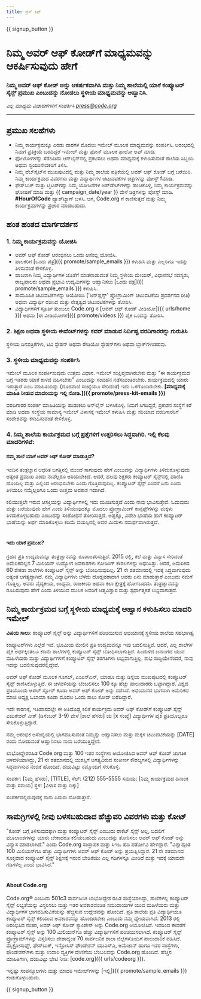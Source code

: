 ```yaml
---
title: ಪ್ರೆಸ್ ಕಿಟ್
---
```


{{ signup_button }}

# ನಿಮ್ಮ ಅವರ್ ಆಫ್ ಕೋಡ್‌ಗೆ ಮಾಧ್ಯಮವನ್ನು ಆಕರ್ಷಿಸುವುದು ಹೇಗೆ

### ನಿಮ್ಮ ಅವರ್ ಆಫ್ ಕೋಡ್ ಅನ್ನು ಆಕರ್ಷಕವಾಗಿಸಿ ಮತ್ತು ನಿಮ್ಮ ಶಾಲೆಯಲ್ಲಿ ಯಾಕೆ ಕಂಪ್ಯೂಟರ್ ಸೈನ್ಸ್‌ ಪ್ರಮುಖ ಎಂಬುದನ್ನು ನೋಡಲು ಸ್ಥಳೀಯ ಮಾಧ್ಯಮವನ್ನು ಆಹ್ವಾನಿಸಿ.

*ಎಲ್ಲ ಮಾಧ್ಯಮ ವಿಚಾರಣೆಗಳಿಗೆ ಸಂಪರ್ಕಿಸಿ <press@code.org>*

* * *

## ಪ್ರಮುಖ ಸಲಹೆಗಳು

- ನಿಮ್ಮ ಕಾರ್ಯಕ್ರಮಕ್ಕೂ ಎರಡು ವಾರಗಳ ಮೊದಲು ಇಮೇಲ್ ಮೂಲಕ ಮಾಧ್ಯಮವನ್ನು ಸಂಪರ್ಕಿಸಿ. ಆರಂಭದಲ್ಲಿ ನಿಮಗೆ ಪ್ರತಿಕ್ರಿಯೆ ಬರದಿದ್ದರೆ ಇಮೇಲ್ ಮತ್ತು ಫೋನ್‌ ಮೂಲಕ ಫಾಲೋ ಅಪ್ ಮಾಡಿ.
- ಫೋಟೋಗಳನ್ನು ಸೆರೆಹಿಡಿದು ಆನ್‌ಲೈನ್‌ನಲ್ಲಿ ಪ್ರಕಟಿಸಲು ಅಥವಾ ಮಾಧ್ಯಮಕ್ಕೆ ಕಳುಹಿಸುವಂತೆ ಶಾಲೆಯ ಸಿಬ್ಬಂದಿ ಅಥವಾ ಸ್ವಯಂಸೇವಕರಿಗೆ ತಿಳಿಸಿ.
- ನಿಮ್ಮ ವೆಬ್‌ಸೈಟ್‌ನ ಮುಖಪುಟದಲ್ಲಿ ಮತ್ತು ನಿಮ್ಮ ಶಾಲೆಯ ಪತ್ರಿಕೆಯಲ್ಲಿ ಅವರ್ ಆಫ್ ಕೋಡ್‌ ಬಗ್ಗೆ ಬರೆಯಿರಿ. ನಿಮ್ಮ ಕಾರ್ಯಕ್ರಮದ ವಿವರಗಳು ಮತ್ತು ವಿದ್ಯಾರ್ಥಿಗಳ ಚಟುವಟಿಕೆಗಳ ಚಿತ್ರಗಳನ್ನು ಪೋಸ್ಟ್ fಮಾಡಿ.
- ಫೇಸ್‌ಬುಕ್ ಮತ್ತು ಟ್ವಿಟರ್‌ಗನ್ನು ನಿಮ್ಮ ಯೋಜನೆಗಳ ಅಪ್‌ಡೇಟ್‌ಗಳನ್ನು ಹಂಚಿಕೊಳ್ಳಿ, ನಿಮ್ಮ ಕಾರ್ಯಕ್ರಮವನ್ನು ಘೋಷಣೆ ಮಾಡಿ ಮತ್ತು {{ campaign_date/year }} ವೇಳೆ ಚಿತ್ರಗಳನ್ನು ಪೋಸ್ಟ್ ಮಾಡಿ. **#HourOfCode** ಹ್ಯಾಶ್‌ಟ್ಯಾಗ್ ಬಳಸಿ. ಆಗ, Code.org ಗೆ ಕಾಣಿಸುತ್ತದೆ ಮತ್ತು ನಿಮ್ಮ ಕಾರ್ಯಕ್ರಮಗಳನ್ನು ಪ್ರಚಾರ ಮಾಡಬಹುದು.

## ಹಂತ ಹಂತದ ಮಾರ್ಗದರ್ಶನ

### 1. ನಿಮ್ಮ ಕಾರ್ಯಕ್ರಮವನ್ನು ಯೋಜಿಸಿ

- ಅವರ್ ಆಫ್ ಕೋಡ್ ಆರಂಭಿಸಲು ಒಂದು ಅಸೆಂಬ್ಲಿ ಯೋಜಿಸಿ.
- ಪಾಲಕರಿಗೆ [ಒಂದು ಪತ್ರ]({{ promote/sample_emails }}) ಕಳುಹಿಸಿ ಮತ್ತು ಎಲ್ಲರಿಗೂ ಇದನ್ನು ತಿಳಿಸುವಂತೆ ಕೇಳಿಕೊಳ್ಳಿ.
- ಹಾಜರಾಗಿ ನಿಮ್ಮ ವಿದ್ಯಾರ್ಥಿಗಳ ಜೊತೆಗೆ ಮಾತನಾಡುವಂತೆ ನಿಮ್ಮ ಸ್ಥಳೀಯ ಮೇಯರ್, ವಿಧಾನಸಭೆ ಸದಸ್ಯರು, ರಾಜ್ಯಪಾಲರು ಅಥವಾ ಪ್ರಭಾವಿ ಉದ್ಯಮಿಗಳನ್ನು ಆಹ್ವಾನಿಸಲು [ಒಂದು ಪತ್ರ]({{ promote/sample_emails }}) ಕಳುಹಿಸಿ.
- ಸಾಮೂಹಿಕ ಚಟುವಟಿಕೆಗಳನ್ನು ಆಯೋಜಿಸಿ ('ಅನ್‌ಪ್ಲಗ್ಡ್' ಪ್ರೋಗ್ರಾಮಿಂಗ್ ಚಟುವಟಿಕೆಯ ಪ್ರದರ್ಶನದ ರೀತಿ) ಅಥವಾ ವಿದ್ಯಾರ್ಥಿ ರಚಿಸಿದ ಮತ್ತು ನೇತೃತ್ವದ ಚಟುವಟಿಕೆಗಳನ್ನು ತೋರಿಸಿ.
- ವಿದ್ಯಾರ್ಥಿಗಳಿಗೆ ಸ್ಫೂರ್ತಿ ತುಂಬಲು Code.org ನ [ಅವರ್ ಆಫ್ ಕೋಡ್ ವೀಡಿಯೋ]({{ urls/home }}) ಅಥವಾ [ಈ ವೀಡಿಯೋಗಳ]({{ promote/videos }}) ಪೈಕಿ ಒಂದನ್ನು ತೋರಿಸಿ. <br />

### 2. ಶಿಕ್ಷಣ ಅಥವಾ ಸ್ಥಳೀಯ ಈವೆಂಟ್‌ಗಳನ್ನು ಕವರ್ ಮಾಡುವ ನಿರ್ದಿಷ್ಟ ವರದಿಗಾರರನ್ನು ಗುರುತಿಸಿ

ಸ್ಥಳೀಯ ದಿನಪತ್ರಿಕೆಗಳು, ಟಿವಿ ಸ್ಟೇಷನ್‌ ಅಥವಾ ರೇಡಿಯೋ ಸ್ಟೇಷನ್‌ಗಳು ಅಥವಾ ಬ್ಲಾಕ್‌ಗಳಂತಹವು.<br />

### 3. ಸ್ಥಳೀಯ ಮಾಧ್ಯಮವನ್ನು ಸಂಪರ್ಕಿಸಿ

ಇಮೇಲ್ ಮೂಲಕ ಸಂಪರ್ಕಿಸುವುದು ಉತ್ತಮ ವಿಧಾನ. ಇಮೇಲ್‌ ಸಂಕ್ಷಿಪ್ತವಾಗಿರಬೇಕು ಮತ್ತು "ಈ ಕಾರ್ಯಕ್ರಮದ ಬಗ್ಗೆ ಇತರರು ಯಾಕೆ ಕಾಳಜಿ ವಹಿಸಬೇಕು" ಎಂಬುದನ್ನು ಸಂವಹನ ನಡೆಸುವಂತಿರಬೇಕು. ಕಾರ್ಯಕ್ರಮದಲ್ಲಿ ಯಾರು ಇರುತ್ತಾರೆ ಎಂಬ ಮಾಹಿತಿಯನ್ನು (ದೂರವಾಣಿ ಸಂಖ್ಯೆಯೂ ಸೇರಿದಂತೆ) ಇದು ಒಳಗೊಂಡಿರಬೇಕು. **[ಮಾಧ್ಯಮಕ್ಕೆ ಮಾಹಿತಿ ನೀಡುವ ಮಾದರಿಯನ್ನು ಇಲ್ಲಿ ನೋಡಿ.]({{ promote/press-kit-emails }})**

ವರದಿಗಾರರ ಸಂಪರ್ಕ ಮಾಹಿತಿಯನ್ನು ಹುಡುಕಲು ಆನ್‌ಲೈನ್‌ ಬಳಸಿಕೊಳ್ಳಿ. ನಿಮಗೆ ಸಿಗದಿದ್ದರೆ, ಪ್ರಕಾಶನ ಸಂಸ್ಥೆಗೆ ಕರೆ ಮಾಡಿ ಅಥವಾ ಸಂಸ್ಥೆಯ ಸಾಮಾನ್ಯ ಇಮೇಲ್ ವಿಳಾಸಕ್ಕೆ ಇಮೇಲ್ ಕಳುಹಿಸಿ ಮತ್ತು ಸರಿಯಾದ ವರದಿಗಾರರಿಗೆ ಸಂದೇಶವನ್ನು ಕಳುಹಿಸುವಂತೆ ಕೇಳಿಕೊಳ್ಳಿ. <br />

### 4. ನಿಮ್ಮ ಶಾಲೆಯ ಕಾರ್ಯಕ್ರಮದ ಬಗ್ಗೆ ಪ್ರಶ್ನೆಗಳಿಗೆ ಉತ್ತರಿಸಲು ಸಿದ್ಧವಾಗಿರಿ. ಇಲ್ಲಿ ಕೆಲವು ಮಾದರಿಗಳಿವೆ:

#### ನಮ್ಮ ಶಾಲೆ ಯಾಕೆ ಅವರ್ ಆಫ್ ಕೋಡ್ ಮಾಡುತ್ತಿದೆ?

ಇಂದಿನ ತಂತ್ರಜ್ಞಾನ ಆಧರಿತ ಜಗತ್ತಿನಲ್ಲಿ ಮುಂದೆ ಸಾಗುವುದು ಹೇಗೆ ಎಂಬುದನ್ನು ವಿದ್ಯಾರ್ಥಿಗಳು ತಿಳಿದುಕೊಳ್ಳುವುದು ಅತ್ಯಂತ ಪ್ರಮುಖ ಎಂದು ನಾವೆಲ್ಲರೂ ಅರಿಯಬೇಕಿದೆ. ಆದರೆ, ಹಲವು ಶಿಕ್ಷಕರು ಕಂಪ್ಯೂಟರ್ ಸೈನ್ಸ್‌ನಲ್ಲಿ ಪರಿಣಿತಿ ಹೊಂದಿಲ್ಲ ಮತ್ತು ಎಲ್ಲಿಂದ ಆರಂಭಿಸಬೇಕು ಎಂದು ಗೊತ್ತಿರುವುದಿಲ್ಲ. ಕಂಪ್ಯೂಟರ್ ಸೈನ್ಸ್ ಎಂದರೆ ಏನು ಎಂದು ತಿಳಿಯಲು ನಮ್ಮೆಲ್ಲರಿಗೂ ಒಂದು ಉತ್ತಮ ಅವಕಾಶ ಇದಾಗಿದೆ.

ಕಲಿಯುತ್ತಲೇ ಇರುವ ಆಸಕ್ತಿಯನ್ನು ವಿದ್ಯಾರ್ಥಿಗಳಲ್ಲಿ ಇದು ಮೂಡಿಸುತ್ತದೆ ಎಂದು ನಾವು ಭಾವಿಸುತ್ತೇವೆ. ಓದುವುದು ಮತ್ತು ಬರೆಯುವುದು ಹೇಗೆ ಎಂದು ತಿಳಿಯುವುದಕ್ಕೂ ಮೊದಲು ಪ್ರೋಗ್ರಾಮಿಂಗ್ ಕಾನ್ಸೆಪ್ಟ್‌ಗಳನ್ನು ಮಕ್ಕಳು ತಿಳಿದುಕೊಳ್ಳಬಹುದು ಎಂಬುದನ್ನು ಸಂಶೋಧನೆ ತೋರಿಸುತ್ತದೆ. ಅಷ್ಟಕ್ಕೂ, ವಿದೇಶಿ ಭಾಷೆಯ ಹಾಗೆ ಕಂಪ್ಯೂಟರ್ ಭಾಷೆಯನ್ನು ಅರ್ಥ ಮಾಡಿಕೊಳ್ಳಲು ಕಡಿಮೆ ವಯಸ್ಸಿನಲ್ಲಿ ಅವರ ಮಿದುಳು ಸಮರ್ಥವಾಗಿರುತ್ತದೆ. <br /> <br />

#### ಇದು ಯಾಕೆ ಪ್ರಮುಖ?

ಗ್ರಹದ ಪ್ರತಿ ಉದ್ಯಮವನ್ನೂ ತಂತ್ರಜ್ಞಾನವನ್ನು ರೂಪಾಂತರಿಸುತ್ತಿದೆ. 2015 ರಲ್ಲಿ, ಕಲೆ ಮತ್ತು ವಿನ್ಯಾಸ ಸೇರಿದಂತೆ ಅಮೆರಿಕದಲ್ಲಿನ 7 ಮಿಲಿಯನ್‌ ಉದ್ಯೋಗ ಅವಕಾಶಗಳು ಕೋಡಿಂಗ್ ಕೌಶಲಗಳನ್ನು ಆಧರಿಸಿತ್ತು. ಆದರೆ, ಅಮೆರಿಕದ 60 ಶೇಕಡಾ ಶಾಲೆಗಳು ಕಂಪ್ಯೂಟರ್ ಸೈನ್ಸ್ ಅನ್ನು ಬೋಧಿಸುವುದಿಲ್ಲ. 21 ನೇ ಶತಮಾನದಲ್ಲಿ ಇದಕ್ಕೆ ಸಿದ್ಧವಾಗುವುದು ಅತ್ಯಂತ ಅಗತ್ಯದ್ದಾಗಿದೆ. ನಮ್ಮ ವಿದ್ಯಾರ್ಥಿಗಳು ಬೆಳೆದು ದೊಡ್ಡವರಾದಾಗ ಅವರು ಏನು ಮಾಡುತ್ತಾರೆ ಎಂಬುದು ನಮಗೆ ಗೊತ್ತಿಲ್ಲ. ಅವರು ವೈದ್ಯಕೀಯ, ಉದ್ಯಮ, ರಾಜಕೀಯ ಅಥವಾ ಕಲಾ ಕ್ಷೇತ್ರಕ್ಕೆ ಹೋಗಬಹದು. ತಂತ್ರಜ್ಞಾನವನ್ನು ರೂಪಿಸುವುದು ಹೇಗೆ ಎಂದು ತಿಳಿಯುವ ಮುಲಕ ಅವರಿಗೆ ಆತ್ಮವಿಶ್ವಾಸ ಮತ್ತು ಸ್ಫರ್ಧಾತ್ಮಕತೆ ಲಭ್ಯವಾಗುತ್ತದೆ. <br />

<a id="sample-emails"></a>

## ನಿಮ್ಮ ಕಾರ್ಯಕ್ರಮದ ಬಗ್ಗೆ ಸ್ಥಳೀಯ ಮಾಧ್ಯಮಕ್ಕೆ ಆಹ್ವಾನ ಕಳುಹಿಸಲು ಮಾದರಿ ಇಮೇಲ್

**ವಿಷಯ ಸಾಲು**: ಕಂಪ್ಯೂಟರ್ ಸೈನ್ಸ್‌ ಅನ್ನು ವಿದ್ಯಾರ್ಥಿಗಳಿಗೆ ಪರಿಚಯಿಸುವ ಅಭಿಯಾನಕ್ಕೆ ಸ್ಥಳೀಯ ಶಾಲೆಯ ಸಹಭಾಗಿತ್ವ

ಕಂಪ್ಯೂಟರ್‌ಗಳು ಎಲ್ಲೆಡೆ ಇವೆ. ಭೂಮಿಯ ಮೇಲಿನ ಪ್ರತಿ ಉದ್ಯಮವನ್ನೂ ಇವು ಬದಲಿಸುತ್ತಿವೆ. ಆದರೆ, ಎಲ್ಲ ಶಾಲೆಗಳ ಪೈಕಿ ಅರ್ಧಕ್ಕಿಂತಲೂ ಕಡಿಮೆ ಶಾಲೆಗಳಲ್ಲಿ ಕಂಪ್ಯೂಟರ್ ಸೈನ್ಸ್ ಬೋಧಿಸಲಾಗುತ್ತಿದೆ. ಹಿಂದುಳಿದ ಜನಾಂಗದ ಯುವ ಮಹಿಳೆಯರು ಮತ್ತು ವಿದ್ಯಾರ್ಥಿಗಳಿಗೆ ಕಂಪ್ಯೂಟರ್ ಸೈನ್ಸ್ ತರಗತಿಗಳು ಲಭ್ಯವಾಗುತ್ತಿಲ್ಲ. ಶುಭ ಸುದ್ದಿಯೇನೆಂದರೆ, ನಾವು ಇದನ್ನು ಬದಲಿಸುವುದರಲ್ಲಿದ್ದೇವೆ.

ಅವರ್ ಆಫ್ ಕೋಡ್‌ ಮೂಲಕ ಗೂಗಲ್‌, ಎಂಎಸ್‌ಎನ್, ಯಾಹೂ ಮತ್ತು ಡಿಸ್ನೆಯ ಮುಖಪುಟದಲ್ಲಿ ಕಂಪ್ಯೂಟರ್ ಸೈನ್ಸ್ ಕಾಣಿಸಿಕೊಳ್ಳುತ್ತಿದೆ. ಈ ಚಳವಳಿಯನ್ನು ಬೆಂಬಲಿಸಲು 100 ಕ್ಕೂ ಹೆಚ್ಚು ಪಾಲುದಾರರು ಒಟ್ಟಾಗಿದ್ದಾರೆ. ವಿಶ್ವದ ಪ್ರತಿಯೊಂದು ಆಪಲ್‌ ಸ್ಟೋರ್‌ ಕೂಡಾ ಅವರ್ ಆಫ್ ಕೋಡ್ ಅನ್ನು ನಡೆಸಿದೆ. ಅಭಿಯಾನದ ಭಾಗವಾಗಿ ಅಮೆರಿಕದ ಮಾಜಿ ಅಧ್ಯಕ್ಷ ಒಬಾಮಾ ಕೂಡಾ ಮೊದಲ ಒಂದು ಸಾಲು ಕೋಡ್ ಬರೆದಿದ್ದಾರೆ.

ಇದೇ ಕಾರಣಕ್ಕೆ, ಇತಿಹಾಸದಲ್ಲೇ ಈ ಅತಿದೊಡ್ಡ ಕಲಿಕೆ ಕಾರ್ಯಕ್ರಮ ಅವರ್ ಆಫ್ ಕೋಡ್‌ಗೆ ಕಂಪ್ಯೂಟರ್ ಸೈನ್ಸ್ ಎಜುಕೇಶನ್ ವೀಕ್ (ಡಿಸೆಂಬರ್ 3-9) ವೇಳೆ [ಶಾಲೆ ಹೆಸರು] ಯ [x ಸಂಖ್ಯೆ] ವಿದ್ಯಾರ್ಥಿಗಳ ಪೈಕಿ ಪ್ರತಿಯೊಬ್ಬರೂ ಸೇರಿಕೊಳ್ಳುತ್ತಿದ್ದಾರೆ.

ನಮ್ಮ ಆರಂಭಿಕ ಅಸೆಂಬ್ಲಿಯಲ್ಲಿ ಭಾಗವಹಿಸುವಂತೆ ನಿಮ್ಮನ್ನು ಆಹ್ವಾನಿಸಲು ಮತ್ತು ಮಕ್ಕಳ ಚಟುವಟಿಕೆಯನ್ನು [DATE] ರಂದು ನೋಡುವಂತೆ ಆಹ್ವಾನಿಸಲು ನಾನು ಬರೆಯುತ್ತಿದ್ದೇನೆ.

ಲಾಭೋದ್ದೇಶರಹಿತ Code.org ಮತ್ತು 100 ಇತರ ಸಂಸ್ಥೆಗಳು ಆಯೋಜಿಸಿದ ಅವರ್ ಆಫ್ ಕೋಡ್ ಜಾಗತಿಕ ಚಳವಳಿಯಾಗಿದ್ದು, 21 ನೇ ಶತಮಾನದಲ್ಲಿ ಯಶಸ್ಸಿಗೆ ಅಗತ್ಯವಿರುವ ಸಂಕೀರ್ಣ ಕೌಶಲ್ಯಗಳಲ್ಲಿ ವಿದ್ಯಾರ್ಥಿಗಳನ್ನು ಸಿದ್ಧವಾಗಿಸುವ ನಂಬಿಕೆ ಹೊಂದಿದೆ. ದಯವಿಟ್ಟು ನಮ್ಮೊಂದಿಗೆ ಸೇರಿಕೊಳ್ಳಿ.

ಸಂಪರ್ಕ: [ನಿಮ್ಮ ಹೆಸರು], [TITLE], ಸೆಲ್‌: (212) 555-5555 ಸಮಯ: [ನಿಮ್ಮ ಕಾರ್ಯಕ್ರಮದ ದಿನಾಂಕ ಮತ್ತು ಸಮಯ] ಸ್ಥಳ: [ವಿಳಾಸ ಮತ್ತು ದಿಕ್ಕು]

ಸಂಪರ್ಕದಲ್ಲಿರುವುದಕ್ಕೆ ನಾನು ಎದುರು ನೋಡುತ್ತೇನೆ.<br />

## ಸಾಮಗ್ರಿಗಳಲ್ಲಿ ನೀವು ಬಳಸಬಹುದಾದ ಹೆಚ್ಚುವರಿ ವಿವರಗಳು ಮತ್ತು ಕೋಟ್

"ಕೋಡ್ ಬಗ್ಗೆ ತಿಳಿಸುವುದಕ್ಕಾಗಿ ಮತ್ತು ಕಂಪ್ಯೂಟರ್ ಸೈನ್ಸ್ ಎಂಬುದು ರಾಕೆಟ್ ಸೈನ್ಸ್‌ ಅಲ್ಲ, ಬದಲಿಗೆ ಮೂಲಾಂಶಗಳನ್ನು ಯಾರು ಬೇಕಾದರೂ ಕಲಿಯಬಹುದು ಎಂಬುದನ್ನು ತೋರಿಸಲು ಅವರ್ ಆಫ್ ಕೋಡ್ ಅನ್ನು ವಿನ್ಯಾಸ ಮಾಡಲಾಗಿದೆ." ಎಂದು Code.org ಸಂಸ್ಥಾಪಕ ಮತ್ತು ಸಿಇಒ ಹದಿ ಪರ್ತೋವಿ ಹೇಳಿದ್ದಾರೆ. "ವಿಶ್ವಾದ್ಯಂತ 100 ಮಿಲಿಯನ್‌ಗೂ ಹೆಚ್ಚು ವಿದ್ಯಾರ್ಥಿಗಳು ಅವರ್ ಆಫ್ ಕೋಡ್ ಅನ್ನು ಪ್ರಯತ್ನಿಸಿದ್ದಾರೆ. 21 ನೇ ಶತಮಾನದ ಸೂಕ್ತವಾದ ಕಂಪ್ಯೂಟರ್ ಸೈನ್ಸ್ ಶಿಕ್ಷಣಕ್ಕೆ ಇರುವ ಬೇಡಿಕೆಯು ಎಲ್ಲ ಗಡಿಗಳನ್ನೂ ಮೀರಿದೆ ಮತ್ತು ಇದಕ್ಕೆ ಯಾವುದೇ ಗಡಿಗಳಿಲ್ಲ ಎಂದು ಭಾವಿಸಿದೆ." <br /> <br />

#### About Code.org

Code.org® ಎಂಬುದು 501c3 ಸಾರ್ವಜನಿಕ ಲಾಭೋದ್ದೇಶ ರಹಿತ ಸಂಸ್ಥೆಯಾಗಿದ್ದು, ಶಾಲೆಗಳಲ್ಲಿ ಕಂಪ್ಯೂಟರ್ ಸೈನ್ಸ್ ಲಭ್ಯತೆಯನ್ನು ವಿಸ್ತರಿಸಲು ಮತ್ತು ಇತರ ಅವಕಾಶವಂಚಿತ ಸಮುದಾಯಗಳ ಯುವ ಮಹಿಳೆಯರು ಮತ್ತು ವಿದ್ಯಾರ್ಥಿಗಳ ಭಾಗವಹಿಸುವಿಕೆಯನ್ನು ಹೆಚ್ಚಿಸುವ ಉದ್ದೇಶವನ್ನು ಹೊಂದಿದೆ. ಪ್ರತಿ ಶಾಲೆಯ ಪ್ರತಿ ವಿದ್ಯಾರ್ಥಿಯೂ ಕಂಪ್ಯೂಟರ್ ಸೈನ್ಸ್ ಕಲಿಯುವ ಅವಕಾಶವನ್ನೂ ಹೊಂದಿರಬೇಕು ಎಂಬುದು ನಮ್ಮ ಧ್ಯೇಯವಾಗಿದೆ. 2013 ರಲ್ಲಿ ಆರಂಭಿಸಿದ ನಂತರ, ಅವರ್ ಆಫ್ ಕೋಡ್ ಕ್ಯಾಂಪೇನ್ ಅನ್ನು Code.org ಆಯೋಜಿಸಿದೆ. ಇದರಿಂದ ಈವರೆಗೆ ಕಂಪ್ಯೂಟರ್ ಸೈನ್ಸ್‌ ಅನ್ನು 100 ಮಿಲಿಯನ್‌ಗೂ ಹೆಚ್ಚು ವಿದ್ಯಾರ್ಥಿಗಳಿಗೆ ಪರಿಚಯಿಸಲಾಗಿದೆ. ಕಂಪ್ಯೂಟರ್ ಸೈನ್ಸ್ ಪ್ರೋಗ್ರಾಮ್‌ಗಳನ್ನು ವಿಸ್ತರಿಸಲು ದೇಶಾದ್ಯಂತ 70 ಸಾರ್ವಜನಿಕ ಶಾಲಾ ಜಿಲ್ಲೆಗಳೊಂದಿಗೆ ಪಾಲುದಾರಿಕೆ ವಹಿಸಿದೆ. ಮೈಕ್ರೋಸಾಫ್ಟ್‌, ಫೇಸ್‌ಬುಕ್‌, ಇನ್ಫೋಸಿಸ್‌ ಫೌಂಡೇಶನ್‌ ಯುಎಸ್‌ಎ, ಅಮೆಜಾನ್ ಹಾಗೂ ಇತರ ಸಂಸ್ಥೆಗಳು, ಫೌಂಡೇಶನ್‌ಗಳು ಮತ್ತು ಉದಾರಿ ವ್ಯಕ್ತಿಗಳ ದೇಣಿಗೆಯ ಬೆಂಬಲವನ್ನು Code.org ಹೊಂದಿದೆ. ಹೆಚ್ಚಿನ ಮಾಹಿತಿಗಾಗಿ, ದಯವಿಟ್ಟು ಭೇಟಿ ನೀಡಿ: [code.org]({{ urls/codeorg }}).

  
ಇನ್ನಷ್ಟು ಸಂಪನ್ಮೂಲಗಳು ಮತ್ತು ಮಾದರಿ ಇಮೇಲ್‌ಗಳನ್ನು [ಇಲ್ಲಿ]({{ promote/sample_emails }}) ಕಂಡುಕೊಳ್ಳಬಹುದು.

{{ signup_button }}